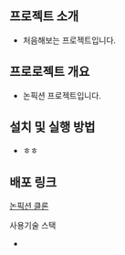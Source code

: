 ## 프로젝트 소개

- 처음해보는 프로젝트입니다.

## 프로로젝트 개요

- 논픽션 프로젝트입니다.

## 설치 및 실행 방법

- ㅎㅎ

## 배포 링크
<a href="https://yunseungbin.github.io/hosting.text/">논픽션 클론</a>

사용기술 스택

-
